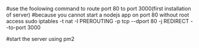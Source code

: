 #use the foolowing command to route port 80 to port 3000(first installation of server)
#because you cannot start a nodejs app on port 80 without root access
sudo iptables -t nat -I PREROUTING -p tcp --dport 80 -j REDIRECT --to-port 3000

#start the server using pm2 


